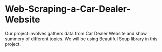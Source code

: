 # Web-Scraping-a-Car-Dealer-Website
Our project involves gathers data from Car Dealer Website and show summery of different topics. We will be using Beautiful Soup library in this project.
